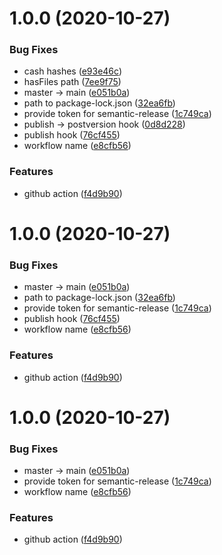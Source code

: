 # 1.0.0 (2020-10-27)


### Bug Fixes

* cash hashes ([e93e46c](https://github.com/vladkosinov/github-action-demon/commit/e93e46ce00e27a1489ee8931bacc4f2803eb35f8))
* hasFiles path ([7ee9f75](https://github.com/vladkosinov/github-action-demon/commit/7ee9f75273e98814a1be74fe8e4f66d531215dcb))
* master -> main ([e051b0a](https://github.com/vladkosinov/github-action-demon/commit/e051b0af57931cebc23bc71add93e77170d0077f))
* path to package-lock.json ([32ea6fb](https://github.com/vladkosinov/github-action-demon/commit/32ea6fb25ce9386db1b6bbdb3701edb399d41bf7))
* provide token for semantic-release ([1c749ca](https://github.com/vladkosinov/github-action-demon/commit/1c749ca954402628e10766b08a485101b9605754))
* publish -> postversion hook ([0d8d228](https://github.com/vladkosinov/github-action-demon/commit/0d8d228c09753a8661c72c1552d1116cc9571bad))
* publish hook ([76cf455](https://github.com/vladkosinov/github-action-demon/commit/76cf455f9425d31e300660c06263b6687ce54772))
* workflow name ([e8cfb56](https://github.com/vladkosinov/github-action-demon/commit/e8cfb56493889d1e87f6f3e30db3fb39626b5d40))


### Features

* github action ([f4d9b90](https://github.com/vladkosinov/github-action-demon/commit/f4d9b903809782d3b4c34238fbc68bccc3f62703))

# 1.0.0 (2020-10-27)


### Bug Fixes

* master -> main ([e051b0a](https://github.com/vladkosinov/github-action-demon/commit/e051b0af57931cebc23bc71add93e77170d0077f))
* path to package-lock.json ([32ea6fb](https://github.com/vladkosinov/github-action-demon/commit/32ea6fb25ce9386db1b6bbdb3701edb399d41bf7))
* provide token for semantic-release ([1c749ca](https://github.com/vladkosinov/github-action-demon/commit/1c749ca954402628e10766b08a485101b9605754))
* publish hook ([76cf455](https://github.com/vladkosinov/github-action-demon/commit/76cf455f9425d31e300660c06263b6687ce54772))
* workflow name ([e8cfb56](https://github.com/vladkosinov/github-action-demon/commit/e8cfb56493889d1e87f6f3e30db3fb39626b5d40))


### Features

* github action ([f4d9b90](https://github.com/vladkosinov/github-action-demon/commit/f4d9b903809782d3b4c34238fbc68bccc3f62703))

# 1.0.0 (2020-10-27)


### Bug Fixes

* master -> main ([e051b0a](https://github.com/vladkosinov/github-action-demon/commit/e051b0af57931cebc23bc71add93e77170d0077f))
* provide token for semantic-release ([1c749ca](https://github.com/vladkosinov/github-action-demon/commit/1c749ca954402628e10766b08a485101b9605754))
* workflow name ([e8cfb56](https://github.com/vladkosinov/github-action-demon/commit/e8cfb56493889d1e87f6f3e30db3fb39626b5d40))


### Features

* github action ([f4d9b90](https://github.com/vladkosinov/github-action-demon/commit/f4d9b903809782d3b4c34238fbc68bccc3f62703))
